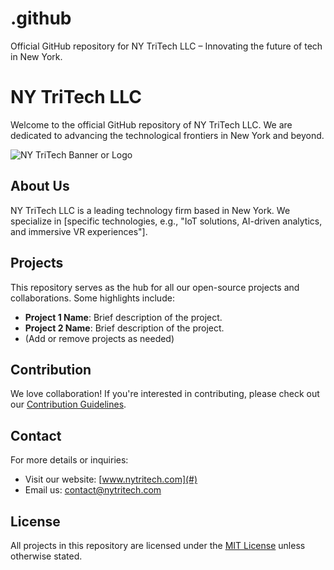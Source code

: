 # .github
Official GitHub repository for NY TriTech LLC – Innovating the future of tech in New York.

# NY TriTech LLC

Welcome to the official GitHub repository of NY TriTech LLC. We are dedicated to advancing the technological frontiers in New York and beyond.

![NY TriTech Banner or Logo](path-to-your-image)

## About Us

NY TriTech LLC is a leading technology firm based in New York. We specialize in [specific technologies, e.g., "IoT solutions, AI-driven analytics, and immersive VR experiences"].

## Projects

This repository serves as the hub for all our open-source projects and collaborations. Some highlights include:

- **Project 1 Name**: Brief description of the project.
- **Project 2 Name**: Brief description of the project.
- (Add or remove projects as needed)

## Contribution

We love collaboration! If you're interested in contributing, please check out our [Contribution Guidelines](link-to-your-contribution-guidelines).

## Contact

For more details or inquiries:

- Visit our website: [www.nytritech.com](#)
- Email us: [contact@nytritech.com](mailto:contact@nytritech.com)

## License

All projects in this repository are licensed under the [MIT License](link-to-license-file) unless otherwise stated.
